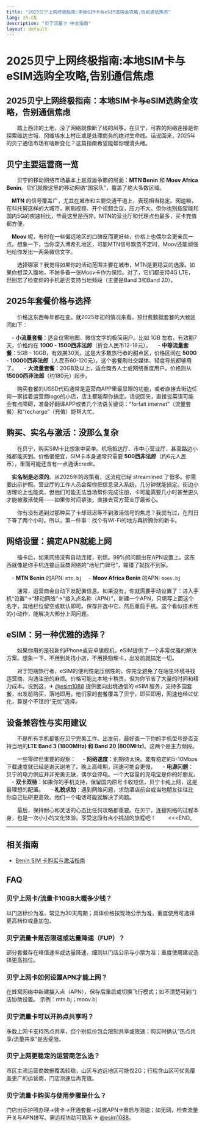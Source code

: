 ```yaml
---
title: "2025贝宁上网终极指南:本地SIM卡与eSIM选购全攻略,告别通信焦虑"
lang: zh-CN
description: "贝宁流量卡 中文指南"
layout: default
---
```

# 2025贝宁上网终极指南:本地SIM卡与eSIM选购全攻略,告别通信焦虑

## 2025贝宁上网终极指南：本地SIM卡与eSIM选购全攻略，告别通信焦虑

　　踏上西非的土地，没了网络就像断了线的风筝。在贝宁，可靠的网络连接是你探索维达古城、冈维埃水上村庄或是处理商务的绝对生命线。话说回来，2025年的贝宁通信市场有啥新变化？这篇指南希望能帮你理清头绪。

## 贝宁主要运营商一览

　　贝宁的移动网络市场基本上是双雄争霸的局面：**MTN Benin** 和 **Moov Africa Benin**。它们就像这里的移动网络“国家队”，覆盖了绝大多数区域。

　**MTN** 的信号覆盖广，尤其在城市和主要交通干道上，表现相当稳定。网速嘛，在科托努这样的大城市，刷刷视频、开个视频会议，压力不大。但你也别指望能和国内5G的疾速相比，毕竟这里是西非。MTN的营业厅和代理点也最多，买卡充值都方便。

　**Moov** 呢，有时在一些偏远地区的口碑反而更好些，价格上也偶尔会更亲民一点。想象一下，当你深入博希孔地区，可能MTN信号飘忽不定时，Moov还能顽强地给你发出一两条微信文字。

　　选择哪家？我觉得如果你的活动范围主要在城市，MTN是更稳妥的选择。如果你想深入腹地，不妨多备一张Moov卡作为保险。对了，它们都支持4G LTE，但别忘了检查你的手机是否支持当地频段（主要是Band 3和Band 20）。

## 2025年套餐价格与选择

　　价格这东西每年都在变。就2025年初的情况来看，预付费数据套餐的大致区间如下：

　- **小流量套餐**：适合仅需地图、微信文字的极简用户。比如 1GB 左右，有效期7天，价格约在 **1000 - 1500西非法郎**（折合人民币12-18元）。
　- **中等流量套餐**：5GB - 10GB，有效期30天。这是大多数旅行者的甜点区，价格区间在 **5000 - 10000西非法郎**（人民币60-120元）。这个套餐刷社交媒体、轻度导航都够用了。
　- **大流量套餐**：20GB及以上，适合商务人士或网络重度用户。价格则从 **15000西非法郎**（约180元）起步。

　　购买套餐的USSD代码通常是运营商APP里最显眼的功能，或者直接去街边任何一家挂着运营商logo的小店，店主都能帮你搞定。话说回来，直接说英语可能会有点障碍，准备好翻译APP或者几个法语关键词：“forfait internet”（流量套餐）和“recharge”（充值）能帮大忙。

## 购买、实名与激活：没那么复杂

　　在贝宁，购买SIM卡比想象中简单。机场抵达厅、市中心营业厅、甚至路边小摊都能买到。价格很便宜，SIM卡本身通常只需要 **500西非法郎**（约6元人民币），里面可能还含有一点通话credit。

　**实名制是必须的**。从2025年的政策看，这流程已经 streamlined 了很多。你需要出示护照。营业厅的工作人员会帮你把信息录入系统，几分钟就能搞定。街边小店理论上也能卖，但他们可能无法当场帮你完成注册，卡可能需要几小时甚至更久才能被激活使用——如果你时间紧张，直接去官方营业厅最省心。

　　你有没有遇到过那种买了卡却迟迟等不到激活信号的焦虑？我就有过，在烈日下等了两个小时。所以，第一件事：找个有Wi-Fi的地方再折腾你的新卡。

## 网络设置：搞定APN就能上网

　　插卡后，如果网络没有自动连接，别慌。99%的问题出在APN设置上。这东西就像是你手机连接运营商网络的“地址门牌号”，输错了就找不到家。

　- **MTN Benin** 的APN: `mtn.bj`
　- **Moov Africa Benin** 的APN: `moov.bj`

　　通常，运营商会自动下发配置信息。如果没有，你就需要手动设置了：进入手机“设置”->“移动网络”->“接入点名称（APN）”，新建一个APN，只填写上面这个名字，其他栏位留空或默认即可。保存并选中它，然后重启手机。这个看似技术性的小动作，能解决大部分上网问题。

## eSIM：另一种优雅的选择？

　　如果你用的是较新的iPhone或安卓旗舰机，eSIM提供了一个非常优雅的解决方案。想象一下，不用到处找小店，不用换物理卡，出发前就搞定一切。

　　对于短期旅行者，eSIM的便利性是压倒性的。你完全避免了在陌生环境寻找运营商、沟通注册的麻烦。价格可能比本地卡稍贵，但为你节省了大量的时间和精力成本。说到这，✈ [@esim1088](https://t.me/s/esim1088) 提供面向出境通信的 eSIM 服务，支持多国套餐，出发前购买，落地即用。他们家的套餐覆盖了贝宁，即买即用，网速也经过优化，算是个不错的“无忧”选择。

## 设备兼容性与实用建议

　　不是所有手机都能在贝宁完美工作。出发前，最好查一下你的手机型号是否支持当地的**LTE Band 3 (1800MHz) 和 Band 20 (800MHz)**。这两个是主力频段。

　　一些零碎但重要的观察：
　- **网络速度**：别期待太快。能有稳定的5-10Mbps下载速度就已经是谢天谢地了。晚上高峰期，网速可能会更慢。
　- **电源问题**：贝宁的电力供应并非完美无缺，偶尔会停电。一个大容量的充电宝是你的好朋友。
　- **双卡双待**：如果你的手机支持，保留国内原号卡收短信，贝宁卡纯上网，这是最理想的配置。
　- **礼貌求助**：遇到网络问题，求助酒店前台或当地朋友往往比你自己钻研更高效。他们一个电话可能就解决了问题。

　　最后，保持耐心和灵活的心态比任何攻略都重要。在贝宁，连接网络的过程本身，也是一次小小的文化体验。享受这段有点小挑战的旅程吧！
　　<<<END_

<!-- crosslink -->
---

## 相关指南

- [Benin SIM 卡购买与激活指南](https://faciylike.github.io/benin-sim-guides)

<!-- BEGIN_BENIN_FAQ -->
## FAQ

### 贝宁上网卡/流量卡10GB大概多少钱？
以门店标价为准，常见为30天周期；具体价格按现场公示为准，重度使用可选择更高档位或叠加包。

### 贝宁流量卡是否限速或达量降速（FUP）？
部分套餐存在峰值速率或达量降速，细则以门店公示与小票为准；重度使用建议选择更高档位。

### 贝宁上网卡如何设置APN才能上网？
在蜂窝网络中新建接入点（APN），保存后重启或切换飞行模式；如不清楚可到门店协助设置。 示例：mtn.bj；moov.bj

### 贝宁流量卡可以开热点共享吗？
多数上网卡支持热点共享，但个别低价包会限制共享或限速；购买时确认“热点共享/流量共享”是否受限。

### 贝宁上网更稳定的运营商怎么选？
市区主流运营商数据覆盖较稳，山区与边远地区可能仅2G；行程含山区可优先覆盖更广的运营商，门店测速后再充值。

### 贝宁流量卡购买与使用步骤是什么？
门店出示护照办理→装卡→开通套餐→设置APN→重启与测速；如无网，检查流量开关与APN拼写。需远程协助可联系 ✈ [@esim1088](https://t.me/s/esim1088)。

<script type="application/ld+json">
{"@context": "https://schema.org", "@type": "FAQPage", "mainEntity": [{"@type": "Question", "name": "贝宁上网卡/流量卡10GB大概多少钱？", "acceptedAnswer": {"@type": "Answer", "text": "以门店标价为准，常见为30天周期；具体价格按现场公示为准，重度使用可选择更高档位或叠加包。"}}, {"@type": "Question", "name": "贝宁流量卡是否限速或达量降速（FUP）？", "acceptedAnswer": {"@type": "Answer", "text": "部分套餐存在峰值速率或达量降速，细则以门店公示与小票为准；重度使用建议选择更高档位。"}}, {"@type": "Question", "name": "贝宁上网卡如何设置APN才能上网？", "acceptedAnswer": {"@type": "Answer", "text": "在蜂窝网络中新建接入点（APN），保存后重启或切换飞行模式；如不清楚可到门店协助设置。 示例：mtn.bj；moov.bj"}}, {"@type": "Question", "name": "贝宁流量卡可以开热点共享吗？", "acceptedAnswer": {"@type": "Answer", "text": "多数上网卡支持热点共享，但个别低价包会限制共享或限速；购买时确认“热点共享/流量共享”是否受限。"}}, {"@type": "Question", "name": "贝宁上网更稳定的运营商怎么选？", "acceptedAnswer": {"@type": "Answer", "text": "市区主流运营商数据覆盖较稳，山区与边远地区可能仅2G；行程含山区可优先覆盖更广的运营商，门店测速后再充值。"}}, {"@type": "Question", "name": "贝宁流量卡购买与使用步骤是什么？", "acceptedAnswer": {"@type": "Answer", "text": "门店出示护照办理→装卡→开通套餐→设置APN→重启与测速；如无网，检查流量开关与APN拼写。需远程协助可联系 ✈ @esim1088。"}}]}
</script>
<!-- END_BENIN_FAQ -->
